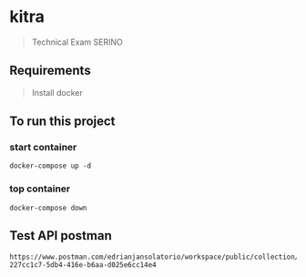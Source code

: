 # kitra

> Technical Exam SERINO

## Requirements

> Install docker

## To run this project

### start container
```
docker-compose up -d
```

### top container
```
docker-compose down
```

## Test API postman

```
https://www.postman.com/edrianjansolatorio/workspace/public/collection/10885566-227cc1c7-5db4-416e-b6aa-d025e6cc14e4
```
